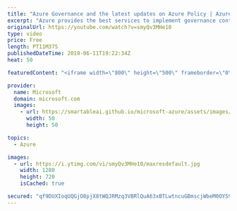 ```yaml
---
title: "Azure Governance and the latest updates on Azure Policy | Azure Friday"
excerpt: "Azure provides the best services to implement governance controls right at the core of the platform, and Azure policy is a big part of that by enabling you to set guardrails on all your resources. [00:52] Demo Start   Azure governance https://aka.ms/azfr/545/01  Understand Azure Policy's Guest Configuration"
originalUrl: https://youtube.com/watch?v=smyQv3MHe10
type: video
price: Free
length: PT11M37S
publishedDateTime: 2019-06-11T19:22:34Z
heat: 50

featuredContent: "<iframe width=\"800\" height=\"500\" frameborder=\"0\" src=\"https://www.youtube.com/embed/smyQv3MHe10\" allow=\"accelerometer; autoplay; encrypted-media; gyroscope; picture-in-picture\" allowfullscreen></iframe>"

provider:
  name: Microsoft
  domain: microsoft.com
  images:
    - url: https://smartableai.github.io/microsoft-azure/assets/images/organizations/microsoft.com-50x50.jpg
      width: 50
      height: 50

topics:
  - Azure

images:
  - url: https://i.ytimg.com/vi/smyQv3MHe10/maxresdefault.jpg
    width: 1280
    height: 720
    isCached: true

secured: "qf9DUXIoqUQGjO8pjX8tWQJRMzq3VBRlQuA63xBTLwtncuGBmscjWbeM0OYS9Yfr9q8vZstHrYMkFu/7uC1f7UHNWGE1lHikPRefdDy/M/93fV31wT1Sdh3JztsQwOcK1FfFh543qPIUBH3xxA8lmU+ZXLyWuR+QXwq32RXsZYUTQ3s03Vy18EO4/8N9HQkWQ3pJK5tmFsu0FvgClViIdbdrH7XWJqRfN9mzyZ0nSB8OLiIoJFCdmUcLmwW44usY23bu45LTGSOMPCmUDOvyuUWK5h7WgRssFJYjleDWVxU3u7oqx+JDYhIy3ziPMnW7a6tluKFODObEECHWZG48958pvONZAMvmAcThAsFo1g54aIE2mPVoiTOtkUPhI2kYvwJO1PHuz8wlw7HJCROfYqz0LR6RrNCuQi6fsdKLYkQ=;jI2Y2PLrQzx7kwWq++gltg=="
---
```



